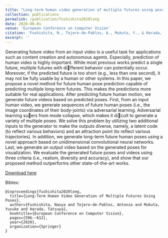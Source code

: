 ```yaml
---
title: "Long-term human video generation of multiple futures using poses"
collection: publications
permalink: /publication/fushishita2020long
date: 2020-08-01
venue: 'European Conference on Computer Vision'
citation: 'Fushishita, N., Tejero-de-Pablos, A., Mukuta, Y., & Harada, T. (2020, August). Long-Term Human Video Generation of Multiple Futures Using Poses. In European Conference on Computer Vision (pp. 596-612).'
excerpt: ''
---
```

Generating future video from an input video is a useful task for applications such as content creation and autonomous agents. Especially, prediction of human video is highly important. While most previous works predict a single future, multiple futures with different behavior can potentially occur. Moreover, if the predicted future is too short (e.g., less than one second), it may not be fully usable by a human or other systems. In this paper, we propose a novel method for future human pose prediction capable of predicting multiple long-term futures. This makes the predictions more suitable for real applications. After predicting future human motion, we generate future videos based on predicted poses. First, from an input human video, we generate sequences of future human poses (i.e., the image coordinates of their body-joints) via adversarial learning. Adversarial learning suers from mode collapse, which
makes it dicult to generate a variety of multiple poses. We solve this problem by utilizing two additional inputs to the generator to make the outputs diverse, namely, a latent code (to reflect various behaviors) and an attraction point (to reflect various trajectories). In addition, we generate long-term future human poses using a novel approach based on unidimensional convolutional neural networks. Last, we generate an output video based on the generated poses for visualization. We evaluate the generated future poses and videos using three criteria (i.e., realism, diversity and accuracy), and show that our proposed method outperforms other state-of-the-art works.

[Download here](https://arxiv.org/pdf/1904.07538.pdf)

Bibtex:
```
@inproceedings{fushishita2020long,
  title={Long-Term Human Video Generation of Multiple Futures Using Poses},
  author={Fushishita, Naoya and Tejero-de-Pablos, Antonio and Mukuta, Yusuke and Harada, Tatsuya},
  booktitle={European Conference on Computer Vision},
  pages={596--612},
  year={2020},
  organization={Springer}
}
```
